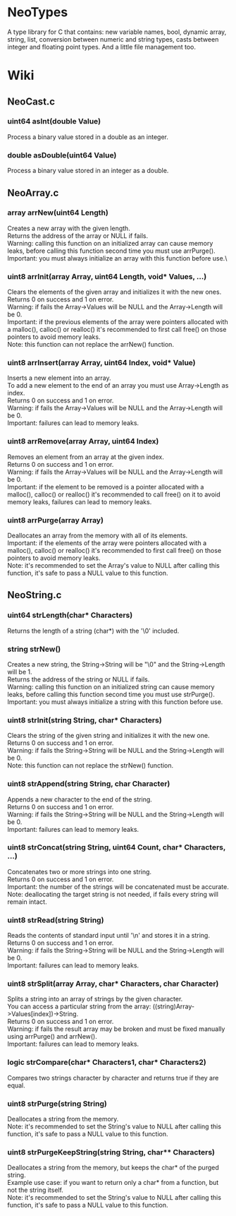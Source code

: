 # NeoTypes
A type library for C that contains: new variable names, bool, dynamic array, string, list, conversion between numeric and string types, casts between integer and floating point types. And a little file management too.

# Wiki

## NeoCast.c

### uint64 asInt(double Value)
Process a binary value stored in a double as an integer.

### double asDouble(uint64 Value)
Process a binary value stored in an integer as a double.

## NeoArray.c

### array arrNew(uint64 Length)
Creates a new array with the given length.\
Returns the address of the array or NULL if fails.\
Warning: calling this function on an initialized array can cause memory leaks, before calling this function second time you must use arrPurge().\
Important: you must always initialize an array with this function before use.\

### uint8 arrInit(array Array, uint64 Length, void* Values, ...)
Clears the elements of the given array and initializes it with the new ones.\
Returns 0 on success and 1 on error.\
Warning: if fails the Array->Values will be NULL and the Array->Length will be 0.\
Important: if the previous elements of the array were pointers allocated with a malloc(), calloc() or realloc() it's recommended to first call free() on those pointers to avoid memory leaks.\
Note: this function can not replace the arrNew() function.

### uint8 arrInsert(array Array, uint64 Index, void* Value)
Inserts a new element into an array.\
To add a new element to the end of an array you must use Array->Length as index.\
Returns 0 on success and 1 on error.\
Warning: if fails the Array->Values will be NULL and the Array->Length will be 0.\
Important: failures can lead to memory leaks.

### uint8 arrRemove(array Array, uint64 Index)
Removes an element from an array at the given index.\
Returns 0 on success and 1 on error.\
Warning: if fails the Array->Values will be NULL and the Array->Length will be 0.\
Important: if the element to be removed is a pointer allocated with a malloc(), calloc() or realloc() it's recommended to call free() on it to avoid memory leaks, failures can lead to memory leaks.

### uint8 arrPurge(array Array)
Deallocates an array from the memory with all of its elements.\
Important: if the elements of the array were pointers allocated with a malloc(), calloc() or realloc() it's recommended to first call free() on those pointers to avoid memory leaks.\
Note: it's recommended to set the Array's value to NULL after calling this function, it's safe to pass a NULL value to this function.

## NeoString.c

### uint64 strLength(char* Characters)
Returns the length of a string (char*) with the '\0' included.

### string strNew()
Creates a new string, the String->String will be "\0" and the String->Length will be 1.\
Returns the address of the string or NULL if fails.\
Warning: calling this function on an initialized string can cause memory leaks, before calling this function second time you must use strPurge().\
Important: you must always initialize a string with this function before use.

### uint8 strInit(string String, char* Characters)
Clears the string of the given string and initializes it with the new one.\
Returns 0 on success and 1 on error.\
Warning: if fails the String->String will be NULL and the String->Length will be 0.\
Note: this function can not replace the strNew() function.

### uint8 strAppend(string String, char Character)
Appends a new character to the end of the string.\
Returns 0 on success and 1 on error.\
Warning: if fails the String->String will be NULL and the String->Length will be 0.\
Important: failures can lead to memory leaks.

### uint8 strConcat(string String, uint64 Count, char* Characters, ...)
Concatenates two or more strings into one string.\
Returns 0 on success and 1 on error.\
Important: the number of the strings will be concatenated must be accurate.\
Note: deallocating the target string is not needed, if fails every string will remain intact.

### uint8 strRead(string String)
Reads the contents of standard input until '\n' and stores it in a string.\
Returns 0 on success and 1 on error.\
Warning: if fails the String->String will be NULL and the String->Length will be 0.\
Important: failures can lead to memory leaks.

### uint8 strSplit(array Array, char* Characters, char Character)
Splits a string into an array of strings by the given character.\
You can access a particular string from the array: ((string)Array->Values[index])->String.\
Returns 0 on success and 1 on error.\
Warning: if fails the result array may be broken and must be fixed manually using arrPurge() and arrNew().\
Important: failures can lead to memory leaks.

### logic strCompare(char* Characters1, char* Characters2)
Compares two strings character by character and returns true if they are equal.

### uint8 strPurge(string String)
Deallocates a string from the memory.\
Note: it's recommended to set the String's value to NULL after calling this function, it's safe to pass a NULL value to this function.

### uint8 strPurgeKeepString(string String, char** Characters)
Deallocates a string from the memory, but keeps the char* of the purged string.\
Example use case: if you want to return only a char* from a function, but not the string itself.\
Note: it's recommended to set the String's value to NULL after calling this function, it's safe to pass a NULL value to this function.